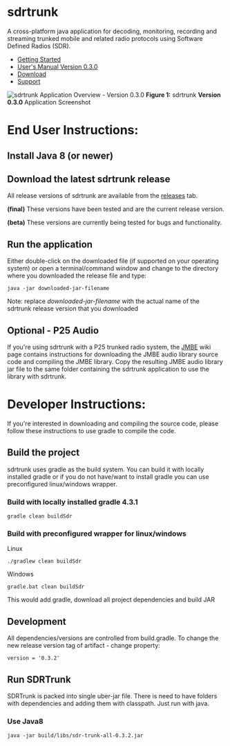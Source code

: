 # sdrtrunk
A cross-platform java application for decoding, monitoring, recording and streaming trunked mobile and related radio protocols using Software Defined Radios (SDR).

* [Getting Started](https://github.com/DSheirer/sdrtrunk/wiki/GettingStarted)
* [User's Manual Version 0.3.0](https://github.com/DSheirer/sdrtrunk/wiki/UserManual_Version0.3.0)
* [Download](https://github.com/DSheirer/sdrtrunk/releases)
* [Support](https://groups.google.com/forum/#!forum/sdrtrunk)

![sdrtrunk Application Overview - Version 0.3.0](https://github.com/DSheirer/sdrtrunk/wiki/images/ApplicationOverview_V0.3.0.png)
**Figure 1:** sdrtrunk **Version 0.3.0** Application Screenshot

# End User Instructions:

## Install Java 8 (or newer)

## Download the latest sdrtrunk release
 
All release versions of sdrtrunk are available from the [releases](https://github.com/DSheirer/sdrtrunk/releases) tab.

**(final)** These versions have been tested and are the current release version.

**(beta)** These versions are currently being tested for bugs and functionality.

## Run the application

Either double-click on the downloaded file (if supported on your operating system) or open a terminal/command window
and change to the directory where you downloaded the release file and type:

```
java -jar downloaded-jar-filename 
```

Note: replace _downloaded-jar-filename_ with the actual name of the sdrtrunk release version that you downloaded 

## Optional - P25 Audio
If you're using sdrtrunk with a P25 trunked radio system, the [JMBE](JMBE) wiki page contains instructions
for downloading the JMBE audio library source code and compiling the JMBE library.  Copy the resulting JMBE audio library 
jar file to the same folder containing the sdrtrunk application to use the library with sdrtrunk.

# Developer Instructions:

If you're interested in downloading and compiling the source code, please follow these 
instructions to use gradle to compile the code. 

## Build the project
sdrtrunk uses gradle as the build system. You can build it with locally installed gradle or if you do not have/want 
to install gradle you can use preconfigured linux/windows wrapper.

### Build with locally installed gradle 4.3.1
```
gradle clean buildSdr
```
### Build with preconfigured wrapper for linux/windows
Linux
```
./gradlew clean buildSdr
```
Windows
```
gradle.bat clean buildSdr
```
This would add gradle, download all project dependencies and build JAR

## Development
All dependencies/versions are controlled from build.gradle.
To change the new release version tag of artifact - change property:
```
version = '0.3.2'
```

## Run SDRTrunk
SDRTrunk is packed into single uber-jar file. There is need to have folders with dependencies and
adding them with classpath. Just run with java.
### Use Java8
```
java -jar build/libs/sdr-trunk-all-0.3.2.jar 
```
